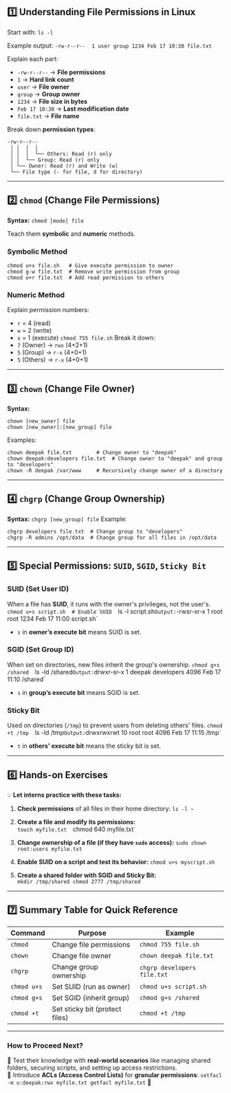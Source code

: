 ## **1️⃣ Understanding File Permissions in Linux**
Start with:
`ls -l`

Example output:
`-rw-r--r--  1 user group 1234 Feb 17 10:30 file.txt`

Explain each part:
- `-rw-r--r--` → **File permissions**
- `1` → **Hard link count**
- `user` → **File owner**
- `group` → **Group owner**
- `1234` → **File size in bytes**
- `Feb 17 10:30` → **Last modification date**
- `file.txt` → **File name**

Break down **permission types**:
```
-rw-r--r--  
 │ │  │  │
 │ │  │  └── Others: Read (r) only
 │ │  └── Group: Read (r) only
 │ └── Owner: Read (r) and Write (w)
 └── File type (- for file, d for directory)
```

---

## **2️⃣ `chmod` (Change File Permissions)**
**Syntax:**
`chmod [mode] file`

Teach them **symbolic** and **numeric** methods.
### **Symbolic Method**
```
chmod u+x file.sh   # Give execute permission to owner
chmod g-w file.txt  # Remove write permission from group
chmod o+r file.txt  # Add read permission to others

```

### **Numeric Method**
Explain permission numbers:
- `r` = 4 (read)
- `w` = 2 (write)
- `x` = 1 (execute)
`chmod 755 file.sh`
Break it down:
- `7` (Owner) → `rwx` (4+2+1)
- `5` (Group) → `r-x` (4+0+1)
- `5` (Others) → `r-x` (4+0+1)
---
## **3️⃣ `chown` (Change File Owner)**
**Syntax:**
```
chown [new_owner] file
chown [new_owner]:[new_group] file
```
Examples:
```
chown deepak file.txt        # Change owner to "deepak"
chown deepak:developers file.txt  # Change owner to "deepak" and group to "developers"
chown -R deepak /var/www     # Recursively change owner of a directory
```

---

## **4️⃣ `chgrp` (Change Group Ownership)**
**Syntax:**
`chgrp [new_group] file`
Example:
```
chgrp developers file.txt  # Change group to "developers"
chgrp -R admins /opt/data  # Change group for all files in /opt/data
```

---

## **5️⃣ Special Permissions: `SUID`, `SGID`, `Sticky Bit`**
### **SUID (Set User ID)**
When a file has **SUID**, it runs with the owner's privileges, not the user's.
`chmod u+s script.sh  # Enable SUID 
`ls -l script.sh`
Output:
`-rwsr-xr-x  1 root root 1234 Feb 17 11:00 script.sh`
- `s` in **owner’s execute bit** means SUID is set.
### **SGID (Set Group ID)**
When set on directories, new files inherit the group's ownership.
`chmod g+s /shared 
`ls -ld /shared`
Output:
`drwxr-sr-x  1 deepak developers 4096 Feb 17 11:10 /shared`
- `s` in **group’s execute bit** means SGID is set.

### **Sticky Bit**
Used on directories (`/tmp`) to prevent users from deleting others' files.
`chmod +t /tmp 
`ls -ld /tmp`
Output:
`drwxrwxrwt  10 root root 4096 Feb 17 11:15 /tmp`
- `t` in **others' execute bit** means the sticky bit is set.

---
## **6️⃣ Hands-on Exercises**
💡 **Let interns practice with these tasks:**
1. **Check permissions** of all files in their home directory:
    `ls -l ~`
    
2. **Create a file and modify its permissions:**    
    `touch myfile.txt 
    `chmod 640 myfile.txt`

3. **Change ownership of a file (if they have `sudo` access):**
    `sudo chown root:users myfile.txt`
    
4. **Enable SUID on a script and test its behavior:**
    `chmod u+s myscript.sh`
    
5. **Create a shared folder with SGID and Sticky Bit:**   
    `mkdir /tmp/shared chmod 2777 /tmp/shared`
---
## **7️⃣ Summary Table for Quick Reference**

|Command|Purpose|Example|
|---|---|---|
|`chmod`|Change file permissions|`chmod 755 file.sh`|
|`chown`|Change file owner|`chown deepak file.txt`|
|`chgrp`|Change group ownership|`chgrp developers file.txt`|
|`chmod u+s`|Set SUID (run as owner)|`chmod u+s script.sh`|
|`chmod g+s`|Set SGID (inherit group)|`chmod g+s /shared`|
|`chmod +t`|Set sticky bit (protect files)|`chmod +t /tmp`|

---
### **How to Proceed Next?**
🔹 Test their knowledge with **real-world scenarios** like managing shared folders, securing scripts, and setting up access restrictions.  
🔹 Introduce **ACLs (Access Control Lists)** for **granular permissions**:
`setfacl -m u:deepak:rwx myfile.txt getfacl myfile.txt`
 🚀